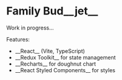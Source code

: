 <h1> Family Bud__jet__</h1>
<p>Work in progress...</p>

<p>Features:</p>
<ul>
   <li>__React__ (Vite, TypeScript)</li>
   <li>__Redux Toolkit__ for state management</li>
   <li>__Recharts__ for doughnut chart</li>
   <li>__React Styled Components__ for styles</li>
</ul>
